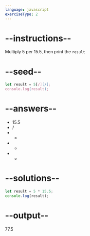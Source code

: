 ```yaml
---
language: javascript
exerciseType: 2
---
```


# --instructions--

Multiply 5 per 15.5, then print the `result`

# --seed--

```javascript
let result = 5[/][/];
console.log(result);
```

# --answers--

- 15.5
-  / 
-  - 
-  + 
-  * 

# --solutions--

```javascript
let result = 5 * 15.5;
console.log(result);
```

# --output--

77.5
